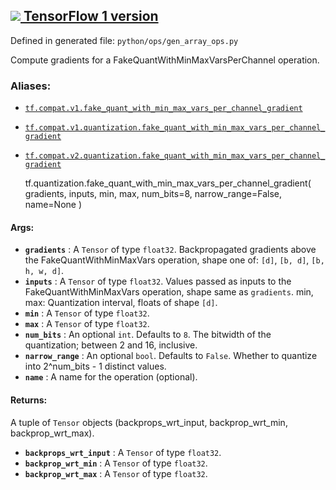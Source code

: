 [ ![](https://tensorflow.google.cn/images/tf_logo_32px.png) TensorFlow 1
version](/versions/r1.15/api_docs/python/tf/quantization/fake_quant_with_min_max_vars_per_channel_gradient)  
---  
  
Defined in generated file: `python/ops/gen_array_ops.py`

Compute gradients for a FakeQuantWithMinMaxVarsPerChannel operation.

### Aliases:

  * [`tf.compat.v1.fake_quant_with_min_max_vars_per_channel_gradient`](/api_docs/python/tf/quantization/fake_quant_with_min_max_vars_per_channel_gradient)
  * [`tf.compat.v1.quantization.fake_quant_with_min_max_vars_per_channel_gradient`](/api_docs/python/tf/quantization/fake_quant_with_min_max_vars_per_channel_gradient)
  * [`tf.compat.v2.quantization.fake_quant_with_min_max_vars_per_channel_gradient`](/api_docs/python/tf/quantization/fake_quant_with_min_max_vars_per_channel_gradient)

    
    
    tf.quantization.fake_quant_with_min_max_vars_per_channel_gradient(
        gradients,
        inputs,
        min,
        max,
        num_bits=8,
        narrow_range=False,
        name=None
    )
    

#### Args:

  * **`gradients`** : A `Tensor` of type `float32`. Backpropagated gradients above the FakeQuantWithMinMaxVars operation, shape one of: `[d]`, `[b, d]`, `[b, h, w, d]`.
  * **`inputs`** : A `Tensor` of type `float32`. Values passed as inputs to the FakeQuantWithMinMaxVars operation, shape same as `gradients`. min, max: Quantization interval, floats of shape `[d]`.
  * **`min`** : A `Tensor` of type `float32`.
  * **`max`** : A `Tensor` of type `float32`.
  * **`num_bits`** : An optional `int`. Defaults to `8`. The bitwidth of the quantization; between 2 and 16, inclusive.
  * **`narrow_range`** : An optional `bool`. Defaults to `False`. Whether to quantize into 2^num_bits - 1 distinct values.
  * **`name`** : A name for the operation (optional).

#### Returns:

A tuple of `Tensor` objects (backprops_wrt_input, backprop_wrt_min,
backprop_wrt_max).

  * **`backprops_wrt_input`** : A `Tensor` of type `float32`.
  * **`backprop_wrt_min`** : A `Tensor` of type `float32`.
  * **`backprop_wrt_max`** : A `Tensor` of type `float32`.


